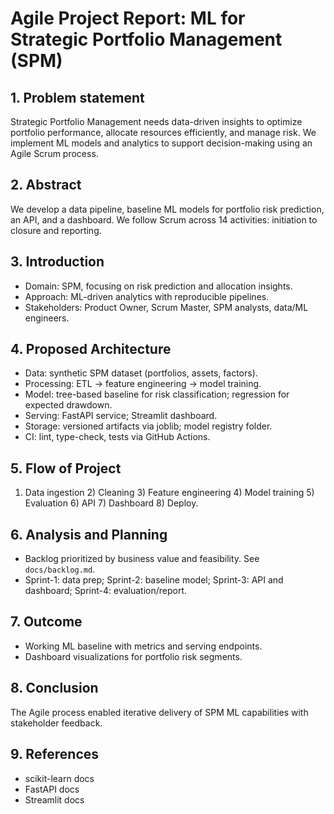 # Agile Project Report: ML for Strategic Portfolio Management (SPM)

## 1. Problem statement
Strategic Portfolio Management needs data-driven insights to optimize portfolio performance, allocate resources efficiently, and manage risk. We implement ML models and analytics to support decision-making using an Agile Scrum process.

## 2. Abstract
We develop a data pipeline, baseline ML models for portfolio risk prediction, an API, and a dashboard. We follow Scrum across 14 activities: initiation to closure and reporting.

## 3. Introduction
- Domain: SPM, focusing on risk prediction and allocation insights.
- Approach: ML-driven analytics with reproducible pipelines.
- Stakeholders: Product Owner, Scrum Master, SPM analysts, data/ML engineers.

## 4. Proposed Architecture
- Data: synthetic SPM dataset (portfolios, assets, factors).
- Processing: ETL → feature engineering → model training.
- Model: tree-based baseline for risk classification; regression for expected drawdown.
- Serving: FastAPI service; Streamlit dashboard.
- Storage: versioned artifacts via joblib; model registry folder.
- CI: lint, type-check, tests via GitHub Actions.

## 5. Flow of Project
1) Data ingestion 2) Cleaning 3) Feature engineering 4) Model training 5) Evaluation 6) API 7) Dashboard 8) Deploy.

## 6. Analysis and Planning
- Backlog prioritized by business value and feasibility. See `docs/backlog.md`.
- Sprint-1: data prep; Sprint-2: baseline model; Sprint-3: API and dashboard; Sprint-4: evaluation/report.

## 7. Outcome
- Working ML baseline with metrics and serving endpoints.
- Dashboard visualizations for portfolio risk segments.

## 8. Conclusion
The Agile process enabled iterative delivery of SPM ML capabilities with stakeholder feedback.

## 9. References
- scikit-learn docs
- FastAPI docs
- Streamlit docs
